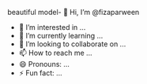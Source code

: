 beautiful model- 👋 Hi, I’m @fizaparween
- 👀 I’m interested in ...
- 🌱 I’m currently learning ...
- 💞️ I’m looking to collaborate on ...
- 📫 How to reach me ...
- 😄 Pronouns: ...
- ⚡ Fun fact: ...

<!---
fizaparween/fizaparween is a ✨ special ✨ repository because its `README.md` (this file) appears on your GitHub profile.
You can click the Preview link to take a look at your changes.
--->
